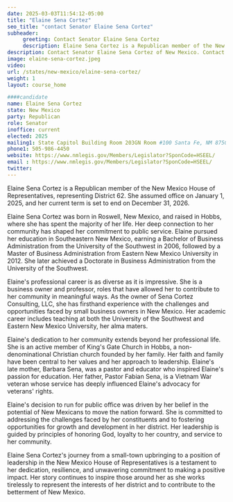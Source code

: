 ```yaml
---
date: 2025-03-03T11:54:12-05:00
title: "Elaine Sena Cortez"
seo_title: "contact Senator Elaine Sena Cortez"
subheader:
     greeting: Contact Senator Elaine Sena Cortez
     description: Elaine Sena Cortez is a Republican member of the New Mexico House of Representatives, representing District 62. She assumed office on January 1, 2025, and her current term is set to end on December 31, 2026.
description: Contact Senator Elaine Sena Cortez of New Mexico. Contact information for Elaine Sena Cortez includes email address, phone number, and mailing address.
image: elaine-sena-cortez.jpeg
video:
url: /states/new-mexico/elaine-sena-cortez/
weight: 1
layout: course_home

####candidate
name: Elaine Sena Cortez
state: New Mexico
party: Republican
role: Senator
inoffice: current
elected: 2025
mailing1: State Capitol Building Room 203GN Room #100 Santa Fe, NM 87501
phone1: 505-986-4450
website: https://www.nmlegis.gov/Members/Legislator?SponCode=HSEEL/
email : https://www.nmlegis.gov/Members/Legislator?SponCode=HSEEL/
twitter: 
---
```

Elaine Sena Cortez is a Republican member of the New Mexico House of Representatives, representing District 62. She assumed office on January 1, 2025, and her current term is set to end on December 31, 2026.

Elaine Sena Cortez was born in Roswell, New Mexico, and raised in Hobbs, where she has spent the majority of her life. Her deep connection to her community has shaped her commitment to public service. Elaine pursued her education in Southeastern New Mexico, earning a Bachelor of Business Administration from the University of the Southwest in 2006, followed by a Master of Business Administration from Eastern New Mexico University in 2012. She later achieved a Doctorate in Business Administration from the University of the Southwest.

Elaine's professional career is as diverse as it is impressive. She is a business owner and professor, roles that have allowed her to contribute to her community in meaningful ways. As the owner of Sena Cortez Consulting, LLC, she has firsthand experience with the challenges and opportunities faced by small business owners in New Mexico. Her academic career includes teaching at both the University of the Southwest and Eastern New Mexico University, her alma maters.

Elaine's dedication to her community extends beyond her professional life. She is an active member of King's Gate Church in Hobbs, a non-denominational Christian church founded by her family. Her faith and family have been central to her values and her approach to leadership. Elaine's late mother, Barbara Sena, was a pastor and educator who inspired Elaine's passion for education. Her father, Pastor Fabian Sena, is a Vietnam War veteran whose service has deeply influenced Elaine's advocacy for veterans' rights.

Elaine's decision to run for public office was driven by her belief in the potential of New Mexicans to move the nation forward. She is committed to addressing the challenges faced by her constituents and to fostering opportunities for growth and development in her district. Her leadership is guided by principles of honoring God, loyalty to her country, and service to her community.

Elaine Sena Cortez's journey from a small-town upbringing to a position of leadership in the New Mexico House of Representatives is a testament to her dedication, resilience, and unwavering commitment to making a positive impact. Her story continues to inspire those around her as she works tirelessly to represent the interests of her district and to contribute to the betterment of New Mexico.
